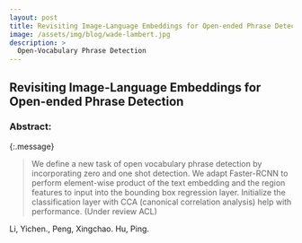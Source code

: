 ```yaml
---
layout: post
title: Revisiting Image-Language Embeddings for Open-ended Phrase Detection
image: /assets/img/blog/wade-lambert.jpg
description: >
  Open-Vocabulary Phrase Detection
---
```


## Revisiting Image-Language Embeddings for Open-ended Phrase Detection

### Abstract: 

{:.message}

  >We define a new task of open vocabulary phrase detection by incorporating zero and one shot detection. We adapt Faster-RCNN to perform element-wise product of the text embedding and the region features to input into the bounding box regression layer. Initialize the classification layer with CCA (canonical correlation analysis) help with performance. (Under review ACL)



Li, Yichen., Peng, Xingchao. Hu, Ping.